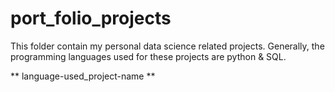 # port_folio_projects

This folder contain my personal data science related projects. Generally, the programming languages used for these projects are python & SQL. 

** language-used_project-name **
